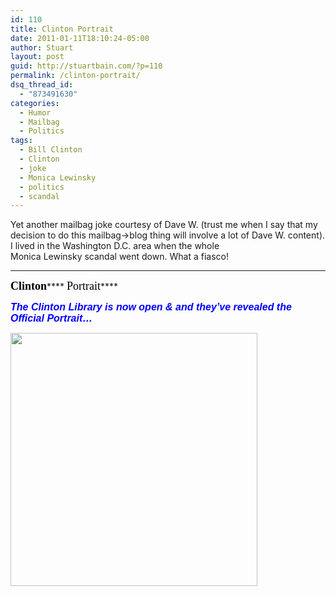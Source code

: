 ```yaml
---
id: 110
title: Clinton Portrait
date: 2011-01-11T18:10:24-05:00
author: Stuart
layout: post
guid: http://stuartbain.com/?p=110
permalink: /clinton-portrait/
dsq_thread_id:
  - "873491630"
categories:
  - Humor
  - Mailbag
  - Politics
tags:
  - Bill Clinton
  - Clinton
  - joke
  - Monica Lewinsky
  - politics
  - scandal
---
```

Yet another mailbag joke courtesy of Dave W. (trust me when I say that my decision to do this mailbag->blog thing will involve a lot of Dave W. content). I lived in the Washington D.C. area when the whole Monica Lewinsky scandal went down. What a fiasco!

* * *

****<span style="font-family: Georgia;color: black;font-size: large">Clinton</span>******** <span style="font-family: Georgia;color: black;font-size: large">Portrait</span>****

****_<span style="font-family: Arial;color: blue;font-size: medium">The Clinton Library is now open & and they&#8217;ve revealed the Official Portrait&#8230;</span>_****

****_<span style="font-family: Arial;color: blue;font-size: medium"><a href="http://mc.packetvision.net/stuartbain/wp-content/uploads/sites/12/2011/01/ClintonPortrait.gif"><img class="aligncenter size-full wp-image-111" title="ClintonPortrait" src="http://mc.packetvision.net/stuartbain/wp-content/uploads/sites/12/2011/01/ClintonPortrait.gif" alt="" width="395" height="405" /></a><br /> </span>_****